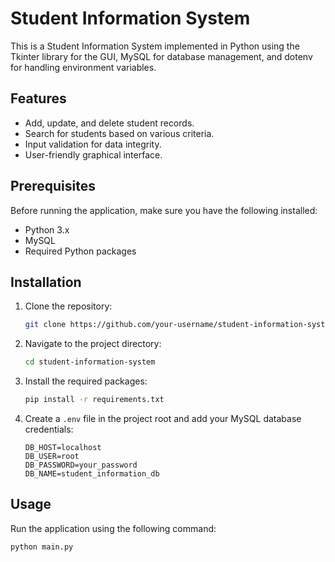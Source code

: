 # Student Information System

This is a Student Information System implemented in Python using the Tkinter library for the GUI, MySQL for database management, and dotenv for handling environment variables.

## Features

- Add, update, and delete student records.
- Search for students based on various criteria.
- Input validation for data integrity.
- User-friendly graphical interface.

## Prerequisites

Before running the application, make sure you have the following installed:

- Python 3.x
- MySQL
- Required Python packages

## Installation

1. Clone the repository:

   ```bash
   git clone https://github.com/your-username/student-information-system.git
   ```

2. Navigate to the project directory:

   ```bash
   cd student-information-system
   ```

3. Install the required packages:

   ```bash
   pip install -r requirements.txt
   ```

4. Create a `.env` file in the project root and add your MySQL database credentials:

   ```env
   DB_HOST=localhost
   DB_USER=root
   DB_PASSWORD=your_password
   DB_NAME=student_information_db
   ```

## Usage

Run the application using the following command:

```bash
python main.py

```

